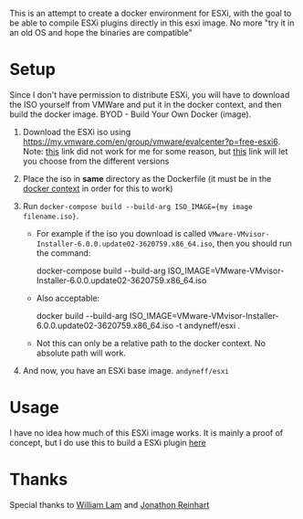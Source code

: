 This is an attempt to create a docker environment for ESXi, with the goal to be able to compile ESXi plugins directly in this esxi image. No more "try it in an old OS and hope the binaries are compatible"

# Setup

Since I don't have permission to distribute ESXi, you will have to download the
ISO yourself from VMWare and put it in the docker context, and then build the
docker image. BYOD - Build Your Own Docker (image).

1. Download the ESXi iso using https://my.vmware.com/en/group/vmware/evalcenter?p=free-esxi6.
Note: [this](https://my.vmware.com/group/vmware/details?productId=614&downloadGroup=ESXI650A)
link did not work for me for some reason, but [this](https://my.vmware.com/group/vmware/info/slug/datacenter_cloud_infrastructure/vmware_vsphere_hypervisor_esxi/6_5) link will let you choose from the different versions
2. Place the iso in **same** directory as the Dockerfile (it must be in the [docker context](https://docs.docker.com/engine/reference/commandline/build/#extended-description) in order for this to work)
3. Run `docker-compose build --build-arg ISO_IMAGE={my image filename.iso}`.
    - For example if the iso you download is called `VMware-VMvisor-Installer-6.0.0.update02-3620759.x86_64.iso`, then you should run the command:

      docker-compose build --build-arg ISO_IMAGE=VMware-VMvisor-Installer-6.0.0.update02-3620759.x86_64.iso

    - Also acceptable:

      docker build --build-arg ISO_IMAGE=VMware-VMvisor-Installer-6.0.0.update02-3620759.x86_64.iso -t andyneff/esxi .
      
    - Not this can only be a relative path to the docker context. No absolute path will work.

4. And now, you have an ESXi base image. `andyneff/esxi`

# Usage

I have no idea how much of this ESXi image works. It is mainly a proof of concept, but I do use this to build a ESXi plugin [here](https://github.com/andyneff/esxi-nut/blob/master/Dockerfile)

# Thanks

Special thanks to [William Lam](https://www.virtuallyghetto.com/2011/08/how-to-create-and-modify-vgz-vmtar.html)
and [Jonathon Reinhart](https://github.com/JonathonReinhart/vmware-utils/blob/master/vtar/vtar.py)
